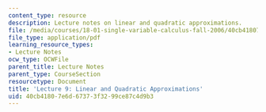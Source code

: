```yaml
---
content_type: resource
description: Lecture notes on linear and quadratic approximations.
file: /media/courses/18-01-single-variable-calculus-fall-2006/40cb41807e6d67373f3299ce87c4d9b3_lec9.pdf
file_type: application/pdf
learning_resource_types:
- Lecture Notes
ocw_type: OCWFile
parent_title: Lecture Notes
parent_type: CourseSection
resourcetype: Document
title: 'Lecture 9: Linear and Quadratic Approximations'
uid: 40cb4180-7e6d-6737-3f32-99ce87c4d9b3
---
```

